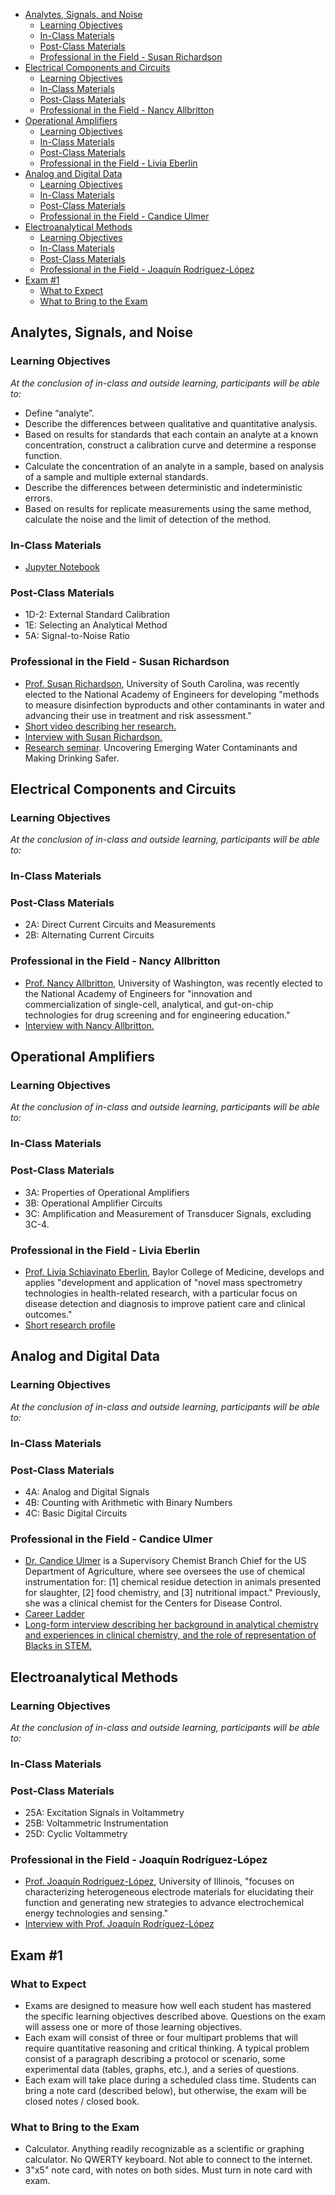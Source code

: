- [Analytes, Signals, and Noise](#analytes-signals-and-noise)
  - [Learning Objectives](#learning-objectives)
  - [In-Class Materials](#in-class-materials)
  - [Post-Class Materials](#post-class-materials)
  - [Professional in the Field - Susan Richardson](#professional-in-the-field---susan-richardson)
- [Electrical Components and Circuits](#electrical-components-and-circuits)
  - [Learning Objectives](#learning-objectives-1)
  - [In-Class Materials](#in-class-materials-1)
  - [Post-Class Materials](#post-class-materials-1)
  - [Professional in the Field - Nancy Allbritton](#professional-in-the-field---nancy-allbritton)
- [Operational Amplifiers](#operational-amplifiers)
  - [Learning Objectives](#learning-objectives-2)
  - [In-Class Materials](#in-class-materials-2)
  - [Post-Class Materials](#post-class-materials-2)
  - [Professional in the Field - Livia Eberlin](#professional-in-the-field---livia-eberlin)
- [Analog and Digital Data](#analog-and-digital-data)
  - [Learning Objectives](#learning-objectives-3)
  - [In-Class Materials](#in-class-materials-3)
  - [Post-Class Materials](#post-class-materials-3)
  - [Professional in the Field - Candice Ulmer](#professional-in-the-field---candice-ulmer)
- [Electroanalytical Methods](#electroanalytical-methods)
  - [Learning Objectives](#learning-objectives-4)
  - [In-Class Materials](#in-class-materials-4)
  - [Post-Class Materials](#post-class-materials-4)
  - [Professional in the Field - Joaquín Rodríguez-López](#professional-in-the-field---joaquín-rodríguez-lópez)
- [Exam #1](#exam-1)
  - [What to Expect](#what-to-expect)
  - [What to Bring to the Exam](#what-to-bring-to-the-exam)

## Analytes, Signals, and Noise
### Learning Objectives
*At the conclusion of in-class and outside learning, participants will be able to:*
- Define “analyte”.
- Describe the differences between qualitative and quantitative analysis. 
- Based on results for standards that each contain an analyte at a known concentration, construct a calibration curve and determine a response function.
- Calculate the concentration of an analyte in a sample, based on analysis of a sample and multiple external standards.
- Describe the differences between deterministic and indeterministic errors.
- Based on results for replicate measurements using the same method, calculate the noise and the limit of detection of the method.
### In-Class Materials
- [Jupyter Notebook](https://github.com/mfbush/instrumental-analysis/blob/main/notebooks/signals-and-noise.ipynb)
### Post-Class Materials
- 1D-2: External Standard Calibration
- 1E: Selecting an Analytical Method
- 5A: Signal-to-Noise Ratio
### Professional in the Field - Susan Richardson
- [Prof. Susan Richardson](https://sc.edu/study/colleges_schools/chemistry_and_biochemistry/our_people/directory/richardson_susan.php), University of South Carolina, was recently elected to the National Academy of Engineers for developing "methods to measure disinfection byproducts and other contaminants in water and advancing their use in treatment and risk assessment."
- [Short video describing her research.](https://youtu.be/w6L71FA9tAg?si=SjP2ogs1YfZx5NB7)
- [Interview with Susan Richardson.](https://theanalyticalscientist.com/fields-applications/an-affinity-for-water)
- [Research seminar](https://youtu.be/dCXKkU3q4nM?si=lwU2MrJcFWtLBZZD). Uncovering Emerging Water Contaminants and Making Drinking Safer.

## Electrical Components and Circuits
### Learning Objectives
*At the conclusion of in-class and outside learning, participants will be able to:*
### In-Class Materials
### Post-Class Materials
- 2A: Direct Current Circuits and Measurements
- 2B: Alternating Current Circuits
### Professional in the Field - Nancy Allbritton
- [Prof. Nancy Allbritton](https://bioe.uw.edu/portfolio-items/nancy-allbritton/), University of Washington, was recently elected to the National Academy of Engineers for "innovation and commercialization of single-cell, analytical, and gut-on-chip technologies for drug screening and for engineering education."
- [Interview with Nancy Allbritton.](https://www.engr.washington.edu/news/article/2019-10-01/meet-nancy-allbritton)

## Operational Amplifiers
### Learning Objectives
*At the conclusion of in-class and outside learning, participants will be able to:*
### In-Class Materials
### Post-Class Materials
- 3A: Properties of Operational Amplifiers
- 3B: Operational Amplifier Circuits
- 3C: Amplification and Measurement of Transducer Signals, excluding 3C-4.
### Professional in the Field - Livia Eberlin
- [Prof. Livia Schiavinato Eberlin](https://www.bcm.edu/people-search/livia-eberlin-20756), Baylor College of Medicine, develops and applies "development and application of "novel mass spectrometry technologies in health-related research, with a particular focus on disease detection and diagnosis to improve patient care and clinical outcomes."
- [Short research profile](https://theanalyticalscientist.com/business-education/leading-by-example)

## Analog and Digital Data
### Learning Objectives
*At the conclusion of in-class and outside learning, participants will be able to:*
### In-Class Materials
### Post-Class Materials
- 4A: Analog and Digital Signals
- 4B: Counting with Arithmetic with Binary Numbers
- 4C: Basic Digital Circuits
### Professional in the Field - Candice Ulmer
- [Dr. Candice Ulmer](https://www.linkedin.com/in/candice-z-ulmer-holland-ph-d-40851453) is a Supervisory Chemist Branch Chief for the US Department of Agriculture, where see oversees the use of chemical instrumentation for: [1] chemical residue detection in animals presented for slaughter, [2] food chemistry, and [3] nutritional impact." Previously, she was a clinical chemist for the Centers for Disease Control.
- [Career Ladder](https://cen.acs.org/careers/women-in-science/Career-Ladder-Candice-Z-Ulmer-Holland/101/i5 )
- [Long-form interview describing her background in analytical chemistry and experiences in clinical chemistry, and the role of representation of Blacks in STEM.](https://youtu.be/gyxrtypcmZI?si=LUD0QembCXc-Pn0a)

## Electroanalytical Methods
### Learning Objectives
*At the conclusion of in-class and outside learning, participants will be able to:*
### In-Class Materials
### Post-Class Materials
- 25A: Excitation Signals in Voltammetry
- 25B: Voltammetric Instrumentation
- 25D: Cyclic Voltammetry
### Professional in the Field - Joaquín Rodríguez-López
- [Prof. Joaquín Rodríguez-López](https://chemistry.illinois.edu/joaquinr), University of Illinois, "focuses on characterizing heterogeneous electrode materials for elucidating their function and generating new strategies to advance electrochemical energy technologies and sensing."
- [Interview with Prof. Joaquín Rodríguez-López](https://youtu.be/x4nCq8uyjPU?si=4kbXja-P4vPOUVE_)

## Exam #1
### What to Expect
- Exams are designed to measure how well each student has mastered the specific learning objectives described above. Questions on the exam will assess one or more of those learning objectives.
- Each exam will consist of three or four multipart problems that will require quantitative reasoning and critical thinking. A typical problem consist of a paragraph describing a protocol or scenario, some experimental data (tables, graphs, etc.), and a series of questions. 
- Each exam will take place during a scheduled class time. Students can bring a note card (described below), but otherwise, the exam will be closed notes / closed book.
### What to Bring to the Exam
- Calculator. Anything readily recognizable as a scientific or graphing calculator. No QWERTY keyboard. Not able to connect to the internet.
- 3"x5" note card, with notes on both sides. Must turn in note card with exam.
